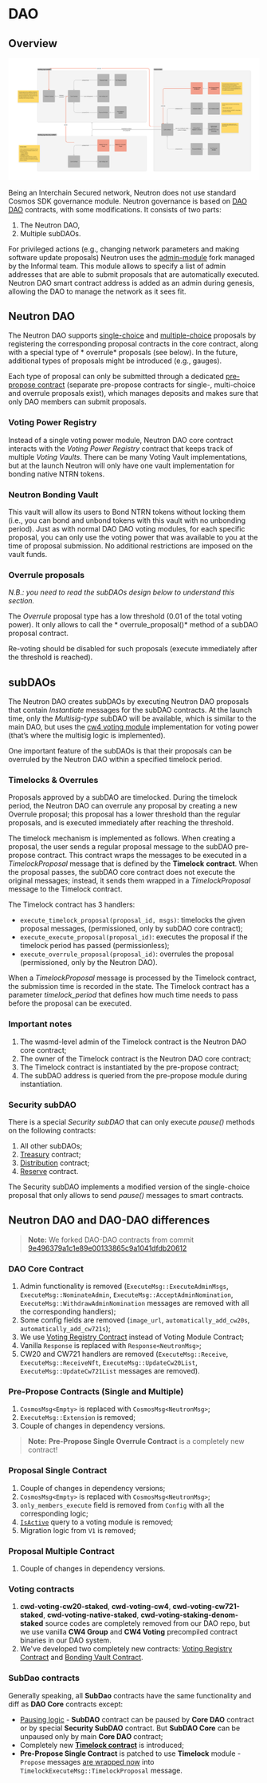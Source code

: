 # DAO

## Overview

![Governance.png](/img/governance.png)

Being an Interchain Secured network, Neutron does not use standard Cosmos SDK governance module. Neutron governance
is based on [DAO DAO](https://github.com/DA0-DA0/dao-contracts) contracts, with some modifications. It consists of two
parts:

1. The Neutron DAO,
2. Multiple subDAOs.

For privileged actions (e.g., changing network parameters and making software update proposals) Neutron uses
the [admin-module](https://github.com/Ethernal-Tech/admin-module) fork managed by the Informal team. This module allows
to specify a list of admin addresses that are able to submit proposals that are automatically executed. Neutron DAO
smart contract address is added as an admin during genesis, allowing the DAO to manage the network as it sees fit. 

## Neutron DAO

The Neutron DAO
supports [single-choice](https://github.com/DA0-DA0/dao-contracts/tree/main/contracts/proposal/dao-proposal-single)
and [multiple-choice](https://github.com/DA0-DA0/dao-contracts/tree/main/contracts/proposal/dao-proposal-multiple)
proposals by registering the corresponding proposal contracts in the core contract, along with a special type of *
overrule* proposals (see below). In the future, additional types of proposals might be introduced (e.g., gauges).

Each type of proposal can only be submitted through a
dedicated [pre-propose contract](https://github.com/DA0-DA0/dao-contracts/tree/main/contracts/pre-propose) (separate
pre-propose contracts for single-, multi-choice and overrule proposals exist), which manages deposits and makes sure
that only DAO members can submit proposals.

### Voting Power Registry

Instead of a single voting power module, Neutron DAO core contract interacts with the *Voting Power Registry* contract
that keeps track of multiple *Voting Vaults*. There can be many Voting Vault implementations, but at the launch Neutron
will only have one vault implementation for bonding native NTRN tokens.

### Neutron Bonding Vault

This vault will allow its users to Bond NTRN tokens without locking them (i.e., you can bond and unbond tokens with this
vault with no unbonding period). Just as with normal DAO DAO voting modules, for each specific proposal, you can only
use the voting power that was available to you at the time of proposal submission. No additional restrictions are
imposed on the vault funds.

### Overrule proposals

*N.B.: you need to read the subDAOs design below to understand this section.*

The *Overrule* proposal type has a low threshold (0.01 of the total voting power). It only allows to call the *
overrule_proposal()* method of a subDAO proposal contract.

Re-voting should be disabled for such proposals (execute immediately after the threshold is reached).

## subDAOs

The Neutron DAO creates subDAOs by executing Neutron DAO proposals that contain *Instantiate* messages for the subDAO
contracts. At the launch time, only the *Multisig-type* subDAO will be available, which is similar to the main DAO, but
uses the [cw4 voting module](https://github.com/DA0-DA0/dao-contracts/tree/main/contracts/voting/dao-voting-cw4)
implementation for voting power (that’s where the multisig logic is implemented).

One important feature of the subDAOs is that their proposals can be overruled by the Neutron DAO within a specified
timelock period.

### Timelocks & Overrules

Proposals approved by a subDAO are timelocked. During the timelock period, the Neutron DAO can overrule any proposal by
creating a new Overrule proposal; this proposal has a lower threshold than the regular proposals, and is executed
immediately after reaching the threshold.

The timelock mechanism is implemented as follows. When creating a proposal, the user sends a regular proposal message to
the subDAO pre-propose contract. This contract wraps the messages to be executed in a *TimelockProposal* message that is
defined by the **Timelock** **contract**. When the proposal passes, the subDAO core contract does not execute the
original messages; instead, it sends them wrapped in a *TimelockProposal* message to the Timelock contract.

The Timelock contract has 3 handlers:

- `execute_timelock_proposal(proposal_id, msgs)`: timelocks the given proposal messages, (permissioned, only by subDAO
  core contract);
- `execute_execute_proposal(proposal_id)`: executes the proposal if the timelock period has passed (permissionless);
- `execute_overrule_proposal(proposal_id)`: overrules the proposal (permissioned, only by the Neutron DAO).

When a *TimelockProposal* message is processed by the Timelock contract, the submission time is recorded in the state.
The Timelock contract has a parameter *timelock_period* that defines how much time needs to pass before the proposal can
be executed.

### Important notes

1. The wasmd-level admin of the Timelock contract is the Neutron DAO core contract;
2. The owner of the Timelock contract is the Neutron DAO core contract;
3. The Timelock contract is instantiated by the pre-propose contract;
4. The subDAO address is queried from the pre-propose module during instantiation.

### Security subDAO

There is a special *Security subDAO* that can only execute *pause()* methods on the following contracts:

1. All other subDAOs;
2. [Treasury](https://www.notion.so/Treasury-and-Distribution-Technical-Design-44a57336ea11457d880e436c213d5eab)
   contract;
3. [Distribution](https://www.notion.so/Treasury-and-Distribution-Technical-Design-44a57336ea11457d880e436c213d5eab)
   contract;
4. [Reserve](https://www.notion.so/Treasury-and-Distribution-Technical-Design-44a57336ea11457d880e436c213d5eab)
   contract.

The Security subDAO implements a modified version of the single-choice proposal that only allows to send *pause()*
messages to smart contracts.

## Neutron DAO and DAO-DAO differences

> **Note:** We forked DAO-DAO contracts from commit [9e496379a1c1e89e00133865c9a1041dfdb20612](https://github.com/DA0-DA0/dao-contracts/tree/9e496379a1c1e89e00133865c9a1041dfdb20612)

### DAO Core Contract
1. Admin functionality is removed (`ExecuteMsg::ExecuteAdminMsgs`, `ExecuteMsg::NominateAdmin`, `ExecuteMsg::AcceptAdminNomination`,
`ExecuteMsg::WithdrawAdminNomination` messages are removed with all the corresponding handlers);
2. Some config fields are removed (`image_url`, `automatically_add_cw20s`, `automatically_add_cw721s`);
3. We use [Voting Registry Contract](/neutron/dao#voting-power-registry) instead of Voting Module Contract;
4. Vanilla `Response` is replaced with `Response<NeutronMsg>`;
5. CW20 and CW721 handlers are removed (`ExecuteMsg::Receive`, `ExecuteMsg::ReceiveNft`, `ExecuteMsg::UpdateCw20List`,
`ExecuteMsg::UpdateCw721List` messages are removed).

### Pre-Propose Contracts (Single and Multiple)
1. `CosmosMsg<Empty>` is replaced with `CosmosMsg<NeutronMsg>`;
2. `ExecuteMsg::Extension` is removed;
3. Couple of changes in dependency versions.

> **Note:** **Pre-Propose Single Overrule Contract** is a completely new contract!

### Proposal Single Contract
1. Couple of changes in dependency versions;
2. `CosmosMsg<Empty>` is replaced with `CosmosMsg<NeutronMsg>`;
3. `only_members_execute` field is removed from `Config` with all the corresponding logic;
4. [`IsActive`](https://github.com/DA0-DA0/dao-contracts/blob/9e496379a1c1e89e00133865c9a1041dfdb20612/contracts/proposal/cwd-proposal-single/src/contract.rs#L173) query to a voting module is removed;
5. Migration logic from `V1` is removed;

### Proposal Multiple Contract
1. Couple of changes in dependency versions.

### Voting contracts

1. **cwd-voting-cw20-staked**, **cwd-voting-cw4**, **cwd-voting-cw721-staked**, **cwd-voting-native-staked**,
**cwd-voting-staking-denom-staked** source codes are completely removed from our DAO repo, 
but we use vanilla **CW4 Group** and **CW4 Voting** precompiled contract binaries in our DAO system.
2. We've developed two completely new contracts: [Voting Registry Contract](/neutron/dao#voting-power-registry)
and [Bonding Vault Contract](/neutron/dao#neutron-bonding-vault).

### SubDao contracts
Generally speaking, all **SubDao** contracts have the same functionality and diff as **DAO Core** contracts except:
* [Pausing logic](https://github.com/neutron-org/neutron-dao/blob/448c7c91e85ccd02d13fdaf7cddb66f04abf8ca9/contracts/subdaos/cwd-subdao-core/src/contract.rs#L128) - **SubDAO** contract can be paused by **Core DAO** contract or by special **Security SubDAO** contract.
But **SubDAO Core** can be unpaused only by main **Core DAO** contract;
* Completely new [**Timelock contract**](/neutron/dao#timelocks--overrules) is introduced;
* **Pre-Propose Single Contract** is patched to use **Timelock** module - `Propose` messages
[are wrapped now](https://github.com/neutron-org/neutron-dao/blob/448c7c91e85ccd02d13fdaf7cddb66f04abf8ca9/contracts/subdaos/pre-propose/cwd-subdao-pre-propose-single/src/contract.rs#L105)
into `TimelockExecuteMsg::TimelockProposal` message.